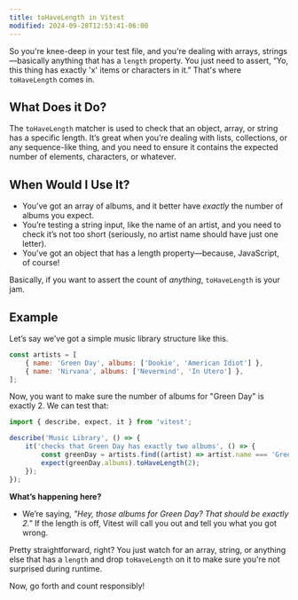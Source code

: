```yaml
---
title: toHaveLength in Vitest
modified: 2024-09-28T12:53:41-06:00
---
```


So you're knee-deep in your test file, and you're dealing with arrays, strings—basically anything that has a `length` property. You just need to assert, “Yo, this thing has exactly 'x' items or characters in it.” That's where `toHaveLength` comes in.

## What Does it Do?

The `toHaveLength` matcher is used to check that an object, array, or string has a specific length. It’s great when you’re dealing with lists, collections, or any sequence-like thing, and you need to ensure it contains the expected number of elements, characters, or whatever.

## When Would I Use It?

- You’ve got an array of albums, and it better have *exactly* the number of albums you expect.
- You’re testing a string input, like the name of an artist, and you need to check it’s not too short (seriously, no artist name should have just one letter).
- You’ve got an object that has a length property—because, JavaScript, of course!

Basically, if you want to assert the count of *anything*, `toHaveLength` is your jam.

## Example

Let’s say we’ve got a simple music library structure like this.

```javascript
const artists = [
	{ name: 'Green Day', albums: ['Dookie', 'American Idiot'] },
	{ name: 'Nirvana', albums: ['Nevermind', 'In Utero'] },
];
```

Now, you want to make sure the number of albums for "Green Day" is exactly 2. We can test that:

```javascript
import { describe, expect, it } from 'vitest';

describe('Music Library', () => {
	it('checks that Green Day has exactly two albums', () => {
		const greenDay = artists.find((artist) => artist.name === 'Green Day');
		expect(greenDay.albums).toHaveLength(2);
	});
});
```

**What’s happening here?**

- We’re saying, *"Hey, those albums for Green Day? That should be exactly 2."*
  If the length is off, Vitest will call you out and tell you what you got wrong.

Pretty straightforward, right? You just watch for an array, string, or anything else that has a `length` and drop `toHaveLength` on it to make sure you're not surprised during runtime.

Now, go forth and count responsibly!

```ts
```

